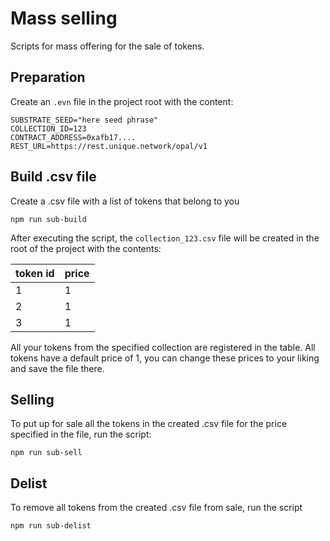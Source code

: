 # Mass selling
Scripts for mass offering for the sale of tokens.

## Preparation

Create an `.evn` file in the project root with the content:
```dotenv
SUBSTRATE_SEED="here seed phrase"
COLLECTION_ID=123
CONTRACT_ADDRESS=0xafb17....
REST_URL=https://rest.unique.network/opal/v1
```

## Build .csv file
Create a .csv file with a list of tokens that belong to you
```shell
npm run sub-build
```
After executing the script, the `collection_123.csv` file will be created in the root of the project with the contents:

| token id | price |
|----------|-------|
| 1        | 1     |
| 2        | 1     |
| 3        | 1     |

All your tokens from the specified collection are registered in the table. All tokens have a default price of 1, you can change these prices to your liking and save the file there.

## Selling
To put up for sale all the tokens in the created .csv file for the price specified in the file, run the script:
```shell
npm run sub-sell
```

## Delist
To remove all tokens from the created .csv file from sale, run the script
```shell
npm run sub-delist
```
